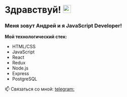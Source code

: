 # Здравствуй! <img src="https://c0.klipartz.com/pngpicture/806/254/gratis-png-emoji-de-la-onda-que-agita-la-mano-ola-thumbnail.png" width="25px"/>

### Меня зовут Андрей и я JavaScript Developer!

**Мой технологический стек:**
* HTML/CSS
* JavaScript
* React
* Redux
* Node.js
* Express
* PostgreSQL

📫 Связаться со мной: [telegram:](@AndrewVLK)

<!--
**AndVK/AndVK** is a ✨ _special_ ✨ repository because its `README.md` (this file) appears on your GitHub profile.

Here are some ideas to get you started:

- 🔭 I’m currently working on ...
- 🌱 I’m currently learning ...
- 👯 I’m looking to collaborate on ...
- 🤔 I’m looking for help with ...
- 💬 Ask me about ...
- 📫 How to reach me: ...
- 😄 Pronouns: ...
- ⚡ Fun fact: ...
-->
